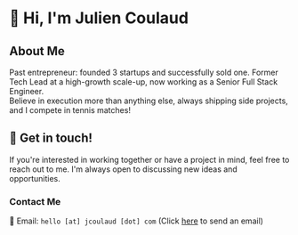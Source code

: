 # 👋 Hi, I'm Julien Coulaud

## About Me

Past entrepreneur: founded 3 startups and successfully sold one. Former Tech Lead at a high-growth scale-up, now working as a Senior Full Stack Engineer.<br />
Believe in execution more than anything else, always shipping side projects, and I compete in tennis matches!

## 🤝 Get in touch!

If you're interested in working together or have a project in mind, feel free to reach out to me. I'm always open to discussing new ideas and opportunities.

### Contact Me

📧 Email: `hello [at] jcoulaud [dot] com` (Click [here](mailto:hello@jcoulaud.com) to send an email)

